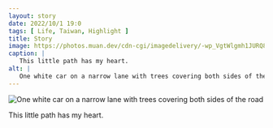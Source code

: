 ```yaml
---
layout: story
date: 2022/10/1 19:0
tags: [ Life, Taiwan, Highlight ]
title: Story
image: https://photos.muan.dev/cdn-cgi/imagedelivery/-wp_VgtWlgmh1JURQ8t1mg/42855d99-98d7-4739-3242-52ae4d15ed00/public
caption: |
   This little path has my heart.
alt: |
   One white car on a narrow lane with trees covering both sides of the road
---
```


![One white car on a narrow lane with trees covering both sides of the road](https://photos.muan.dev/cdn-cgi/imagedelivery/-wp_VgtWlgmh1JURQ8t1mg/42855d99-98d7-4739-3242-52ae4d15ed00/public)

This little path has my heart.
